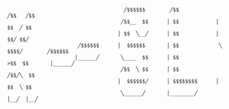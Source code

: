                                          ╱$$$$$$        ╱$$             ╱$$   ╱$$                  
                                         ╱$$__  $$      │ $$            │ $$  ╱ $$                  
                                        │ $$  ╲__╱      │ $$            │  $$╱ $$╱                  
                           ╱$$$$$$      │  $$$$$$       │ $$             ╲  $$$$╱        ╱$$$$$$    
                          │______╱       ╲____  $$      │ $$              >$$  $$       │______╱    
                                         ╱$$  ╲ $$      │ $$             ╱$$╱╲  $$                  
                                        │  $$$$$$╱      │ $$$$$$$$      │ $$  ╲ $$                  
                                         ╲______╱       │________╱      │__╱  │__╱                  
                                                          

<!--
**sLx-Lourenco/sLx-Lourenco** is a ✨ _special_ ✨ repository because its `README.md` (this file) appears on your GitHub profile.

Here are some ideas to get you started:

- 🔭 I’m currently working on ...
- 🌱 I’m currently learning ...
- 👯 I’m looking to collaborate on ...
- 🤔 I’m looking for help with ...
- 💬 Ask me about ...
- 📫 How to reach me: ...
- 😄 Pronouns: ...
- ⚡ Fun fact: ...
-->

